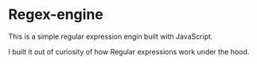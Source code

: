 # Regex-engine

This is a simple regular expression engin built with JavaScript.

I built it out of curiosity of how Regular expressions work under the hood.
